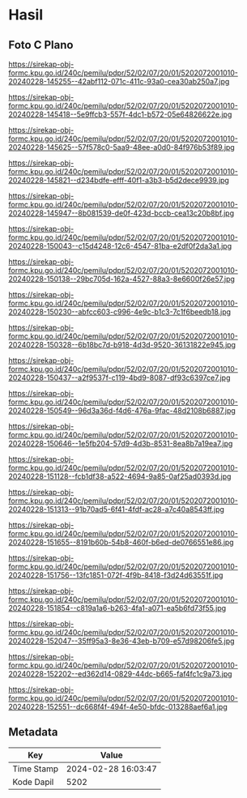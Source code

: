# Hasil

## Foto C Plano

https://sirekap-obj-formc.kpu.go.id/240c/pemilu/pdpr/52/02/07/20/01/5202072001010-20240228-145255--42abf112-071c-411c-93a0-cea30ab250a7.jpg

https://sirekap-obj-formc.kpu.go.id/240c/pemilu/pdpr/52/02/07/20/01/5202072001010-20240228-145418--5e9ffcb3-557f-4dc1-b572-05e64826622e.jpg

https://sirekap-obj-formc.kpu.go.id/240c/pemilu/pdpr/52/02/07/20/01/5202072001010-20240228-145625--57f578c0-5aa9-48ee-a0d0-84f976b53f89.jpg

https://sirekap-obj-formc.kpu.go.id/240c/pemilu/pdpr/52/02/07/20/01/5202072001010-20240228-145821--d234bdfe-efff-40f1-a3b3-b5d2dece9939.jpg

https://sirekap-obj-formc.kpu.go.id/240c/pemilu/pdpr/52/02/07/20/01/5202072001010-20240228-145947--8b081539-de0f-423d-bccb-cea13c20b8bf.jpg

https://sirekap-obj-formc.kpu.go.id/240c/pemilu/pdpr/52/02/07/20/01/5202072001010-20240228-150043--c15d4248-12c6-4547-81ba-e2df0f2da3a1.jpg

https://sirekap-obj-formc.kpu.go.id/240c/pemilu/pdpr/52/02/07/20/01/5202072001010-20240228-150138--29bc705d-162a-4527-88a3-8e6600f26e57.jpg

https://sirekap-obj-formc.kpu.go.id/240c/pemilu/pdpr/52/02/07/20/01/5202072001010-20240228-150230--abfcc603-c996-4e9c-b1c3-7c1f6beedb18.jpg

https://sirekap-obj-formc.kpu.go.id/240c/pemilu/pdpr/52/02/07/20/01/5202072001010-20240228-150328--6b18bc7d-b918-4d3d-9520-36131822e945.jpg

https://sirekap-obj-formc.kpu.go.id/240c/pemilu/pdpr/52/02/07/20/01/5202072001010-20240228-150437--a2f9537f-c119-4bd9-8087-df93c6397ce7.jpg

https://sirekap-obj-formc.kpu.go.id/240c/pemilu/pdpr/52/02/07/20/01/5202072001010-20240228-150549--96d3a36d-f4d6-476a-9fac-48d2108b6887.jpg

https://sirekap-obj-formc.kpu.go.id/240c/pemilu/pdpr/52/02/07/20/01/5202072001010-20240228-150646--1e5fb204-57d9-4d3b-8531-8ea8b7a19ea7.jpg

https://sirekap-obj-formc.kpu.go.id/240c/pemilu/pdpr/52/02/07/20/01/5202072001010-20240228-151128--fcb1df38-a522-4694-9a85-0af25ad0393d.jpg

https://sirekap-obj-formc.kpu.go.id/240c/pemilu/pdpr/52/02/07/20/01/5202072001010-20240228-151313--91b70ad5-6f41-4fdf-ac28-a7c40a8543ff.jpg

https://sirekap-obj-formc.kpu.go.id/240c/pemilu/pdpr/52/02/07/20/01/5202072001010-20240228-151655--8191b60b-54b8-460f-b6ed-de0766551e86.jpg

https://sirekap-obj-formc.kpu.go.id/240c/pemilu/pdpr/52/02/07/20/01/5202072001010-20240228-151756--13fc1851-072f-4f9b-8418-f3d24d63551f.jpg

https://sirekap-obj-formc.kpu.go.id/240c/pemilu/pdpr/52/02/07/20/01/5202072001010-20240228-151854--c819a1a6-b263-4fa1-a071-ea5b6fd73f55.jpg

https://sirekap-obj-formc.kpu.go.id/240c/pemilu/pdpr/52/02/07/20/01/5202072001010-20240228-152047--35ff95a3-8e36-43eb-b709-e57d98206fe5.jpg

https://sirekap-obj-formc.kpu.go.id/240c/pemilu/pdpr/52/02/07/20/01/5202072001010-20240228-152202--ed362d14-0829-44dc-b665-faf4fc1c9a73.jpg

https://sirekap-obj-formc.kpu.go.id/240c/pemilu/pdpr/52/02/07/20/01/5202072001010-20240228-152551--dc668f4f-494f-4e50-bfdc-013288aef6a1.jpg


## Metadata

| Key        | Value               |
| ---------- | ------------------- |
| Time Stamp | 2024-02-28 16:03:47 |
| Kode Dapil | 5202                |



